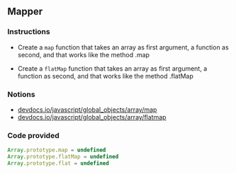 ## Mapper

### Instructions

- Create a `map` function that takes an array as first argument, a function as second,
and that works like the method .map

- Create a `flatMap` function that takes an array as first argument, a function as second,
and that works like the method .flatMap


### Notions

- [devdocs.io/javascript/global_objects/array/map](https://devdocs.io/javascript/global_objects/array/map)
- [devdocs.io/javascript/global_objects/array/flatmap](https://devdocs.io/javascript/global_objects/array/flatmap)


### Code provided
```js
Array.prototype.map = undefined
Array.prototype.flatMap = undefined
Array.prototype.flat = undefined
```
